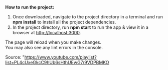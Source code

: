 **How to run the project:**

1. Once downloaded, navigate to the project directory in a terminal and run **npm install** to install all the project dependencies.
2. In the project directory, run **npm start** to run the app & view it in a browser at [http://localhost:3000](http://localhost:3000).

The page will reload when you make changes.\
You may also see any lint errors in the console.

Source: "https://www.youtube.com/playlist?list=PL4cUxeGkcC9hUb6sHthUEwG7r9VDPBMKO
